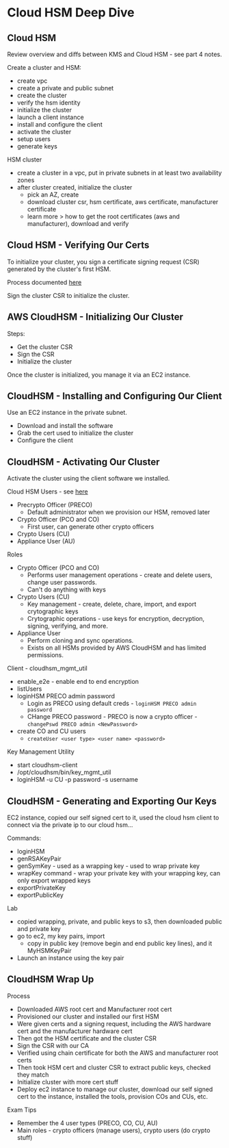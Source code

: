 # Cloud HSM Deep Dive

## Cloud HSM

Review overview and diffs between KMS and Cloud HSM - see part 4 notes.

Create a cluster and HSM:

* create vpc
* create a private and public subnet
* create the cluster
* verify the hsm identity
* initialize the cluster
* launch a client instance
* install and configure the client
* activate the cluster
* setup users
* generate keys

HSM cluster

* create a cluster in a vpc, put in private subnets in at least two availability zones
* after cluster created, initialize the cluster
    * pick an AZ, create
    * download cluster csr, hsm certificate, aws certificate, manufacturer certificate
    * learn more > how to get the root certificates (aws and manufacturer), download and verify

## Cloud HSM - Verifying Our Certs

To initialize your cluster, you sign a certificate signing request (CSR) generated by the cluster's first HSM.

Process documented [here](https://docs.aws.amazon.com/cloudhsm/latest/userguide/verify-hsm-identity.html)

Sign the cluster CSR to initialize the cluster.

## AWS CloudHSM - Initializing Our Cluster

Steps:

* Get the cluster CSR
* Sign the CSR
* Initialize the cluster

Once the cluster is initialized, you manage it via an EC2 instance.

## CloudHSM - Installing and Configuring Our Client

Use an EC2 instance in the private subnet.

* Download and install the software
* Grab the cert used to initialize the cluster
* Configure the client

## CloudHSM - Activating Our Cluster

Activate the cluster using the client software we installed.

Cloud HSM Users - see [here](https://docs.aws.amazon.com/cloudhsm/latest/userguide/hsm-users.html)

* Precrypto Officer (PRECO)
    * Default administrator when we provision our HSM, removed later
* Crypto Officer (PCO and CO)
    * First user, can generate other crypto officers
* Crypto Users (CU)
* Appliance User (AU)

Roles

* Crypto Officer (PCO and CO)
  * Performs user management operations - create and delete users, change user passwords.
  * Can't do anything with keys
* Crypto Users (CU)
  * Key management - create, delete, chare, import, and export crytographic keys
  * Crytographic operations - use keys for encryption, decryption, signing, verifying, and more.
* Appliance User
  * Perform cloning and sync operations.
  * Exists on all HSMs provided by AWS CloudHSM and has limited permissions.


Client - cloudhsm_mgmt_util

* enable_e2e - enable end to end encryption
* listUsers
* loginHSM PRECO admin password 
  * Login as PRECO using default creds - `loginHSM PRECO admin password`
  * CHange PRECO password - PRECO is now a crypto officer - `changePswd PRECO admin <NewPassword>`
* create CO and CU users
  * `createUser <user type> <user name> <password>`

Key Management Utility

* start cloudhsm-client
* /opt/cloudhsm/bin/key_mgmt_util
* loginHSM -u CU -p password -s username

## CloudHSM - Generating and Exporting Our Keys

EC2 instance, copied our self signed cert to it, used the cloud hsm client to connect via the private ip to our cloud hsm...

Commands:

* loginHSM
* genRSAKeyPair
* genSymKey - used as a wrapping key - used to wrap private key
* wrapKey command - wrap your private key with your wrapping key, can only export wrapped keys
* exportPrivateKey
* exportPublicKey

Lab

* copied wrapping, private, and public keys to s3, then downloaded public and private key
* go to ec2, my key pairs, import
  * copy in public key (remove begin and end public key lines), and it MyHSMKeyPair
* Launch an instance using the key pair


## CloudHSM Wrap Up

Process

* Downloaded AWS root cert and Manufacturer root cert
* Provisioned our cluster and installed our first HSM
* Were given certs and a signing request, including the AWS hardware cert and the manufacturer hardware cert
* Then got the HSM certificate and the cluster CSR
* Sign the CSR with our CA
* Verified using chain certificate for both the AWS and manufacturer root certs
* Then took HSM cert and cluster CSR to extract public keys, checked they match
* Initialize cluster with more cert stuff
* Deploy ec2 instance to manage our cluster, download our self signed cert to the instance, installed the tools, provision COs and CUs, etc.

Exam Tips

* Remember the 4 user types (PRECO, CO, CU, AU)
* Main roles - crypto officers (manage users), crypto users (do crypto stuff)


